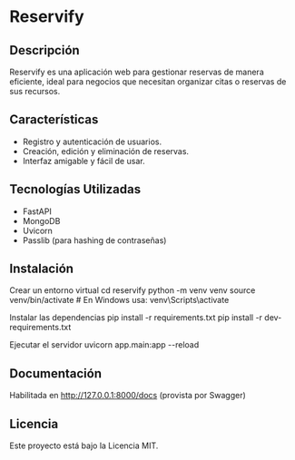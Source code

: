 # Reservify

## Descripción
Reservify es una aplicación web para gestionar reservas de manera eficiente, ideal para negocios que necesitan organizar citas o reservas de sus recursos.

## Características
- Registro y autenticación de usuarios.
- Creación, edición y eliminación de reservas.
- Interfaz amigable y fácil de usar.

## Tecnologías Utilizadas
- FastAPI
- MongoDB
- Uvicorn
- Passlib (para hashing de contraseñas)

## Instalación
Crear un entorno virtual
  cd reservify
  python -m venv venv
  source venv/bin/activate  # En Windows usa: venv\Scripts\activate

Instalar las dependencias
  pip install -r requirements.txt
  pip install -r dev-requirements.txt

Ejecutar el servidor
  uvicorn app.main:app --reload

## Documentación
Habilitada en http://127.0.0.1:8000/docs (provista por Swagger)

## Licencia
Este proyecto está bajo la Licencia MIT.
